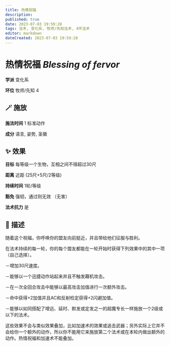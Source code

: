 ```yaml
---
title: 热情祝福
description: 
published: true
date: 2023-07-03 19:59:28
tags: 法术, 变化系, 牧师/先知法术, 4环法术
editor: markdown
dateCreated: 2023-07-03 19:59:28
---
```


# **热情祝福** *Blessing of fervor*

**学派** 变化系 

**环位** 牧师/先知 4

## 🪄 施放

**施法时间** 1 标准动作

**成分** 语言, 姿势, 圣徽

## ✨ 效果 

**目标** 每等级一个生物，互相之间不得超过30尺 

**距离** 近距 (25尺+5尺/2等级)  

**持续时间** 1轮/等级 

**豁免** 强韧，通过则无效 （无害）

**法术抗力** 是

## 📖 描述

随着这个祝福，你呼唤你的盟友向前挺近，并且带给他们征服与胜利。

在法术持续的每一轮，你的每个盟友都能在一轮开始时获得下列效果中的其中一项 （自己选择）。

－增加30尺速度。

－能够以一个迅捷动作站起来并且不触发藉机攻击。

－在一次全回合攻击中能够以最高攻击加值进行一次额外攻击。

－命中获得+2加值并且AC和反射检定获得+2闪避加值。

－能够以如同搭配了增远、延时、默发或定发之一的超魔专长一样施放一个2级或以下的法术。

这些效果不会与类似效果叠加，比如加速术的效果或追击武器；另外实际上它并不会给你一个额外的动作，所以你不能用它来施放第二个法术或在本轮内做出额外的动作。热情祝福和加速术不能叠加。
    